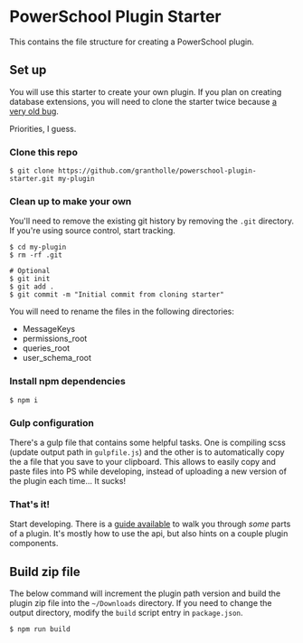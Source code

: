 # PowerSchool Plugin Starter

This contains the file structure for creating a PowerSchool plugin.

## Set up

You will use this starter to create your own plugin. If you plan on creating database extensions, you will need to clone the starter twice because [a very old bug](https://support.powerschool.com/thread/17356).

Priorities, I guess.

### Clone this repo

```
$ git clone https://github.com/grantholle/powerschool-plugin-starter.git my-plugin
```

### Clean up to make your own

You'll need to remove the existing git history by removing the `.git` directory. If you're using source control, start tracking.

```
$ cd my-plugin
$ rm -rf .git

# Optional
$ git init
$ git add .
$ git commit -m "Initial commit from cloning starter"
```

You will need to rename the files in the following directories:

- MessageKeys
- permissions_root
- queries_root
- user_schema_root

### Install npm dependencies

```
$ npm i
```

### Gulp configuration

There's a gulp file that contains some helpful tasks. One is compiling scss (update output path in `gulpfile.js`) and the other is to automatically copy the a file that you save to your clipboard. This allows to easily copy and paste files into PS while developing, instead of uploading a new version of the plugin each time... It sucks!

### That's it!

Start developing. There is a [guide available](https://support.powerschool.com/article/66558) to walk you through _some_ parts of a plugin. It's mostly how to use the api, but also hints on a couple plugin components.

## Build zip file

The below command will increment the plugin path version and build the plugin zip file into the `~/Downloads` directory. If you need to change the output directory, modify the `build` script entry in `package.json`.

```
$ npm run build
```
